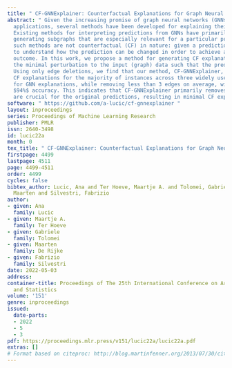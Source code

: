 ```yaml
---
title: " CF-GNNExplainer: Counterfactual Explanations for Graph Neural Networks "
abstract: " Given the increasing promise of graph neural networks (GNNs) in real-world
  applications, several methods have been developed for explaining their predictions.
  Existing methods for interpreting predictions from GNNs have primarily focused on
  generating subgraphs that are especially relevant for a particular prediction. However,
  such methods are not counterfactual (CF) in nature: given a prediction, we want
  to understand how the prediction can be changed in order to achieve an alternative
  outcome. In this work, we propose a method for generating CF explanations for GNNs:
  the minimal perturbation to the input (graph) data such that the prediction changes.
  Using only edge deletions, we find that our method, CF-GNNExplainer, can generate
  CF explanations for the majority of instances across three widely used datasets
  for GNN explanations, while removing less than 3 edges on average, with at least
  $94%$ accuracy. This indicates that CF-GNNExplainer primarily removes edges that
  are crucial for the original predictions, resulting in minimal CF explanations. "
software: " https://github.com/a-lucic/cf-gnnexplainer "
layout: inproceedings
series: Proceedings of Machine Learning Research
publisher: PMLR
issn: 2640-3498
id: lucic22a
month: 0
tex_title: " CF-GNNExplainer: Counterfactual Explanations for Graph Neural Networks "
firstpage: 4499
lastpage: 4511
page: 4499-4511
order: 4499
cycles: false
bibtex_author: Lucic, Ana and Ter Hoeve, Maartje A. and Tolomei, Gabriele and De Rijke,
  Maarten and Silvestri, Fabrizio
author:
- given: Ana
  family: Lucic
- given: Maartje A.
  family: Ter Hoeve
- given: Gabriele
  family: Tolomei
- given: Maarten
  family: De Rijke
- given: Fabrizio
  family: Silvestri
date: 2022-05-03
address:
container-title: Proceedings of The 25th International Conference on Artificial Intelligence
  and Statistics
volume: '151'
genre: inproceedings
issued:
  date-parts:
  - 2022
  - 5
  - 3
pdf: https://proceedings.mlr.press/v151/lucic22a/lucic22a.pdf
extras: []
# Format based on citeproc: http://blog.martinfenner.org/2013/07/30/citeproc-yaml-for-bibliographies/
---
```

